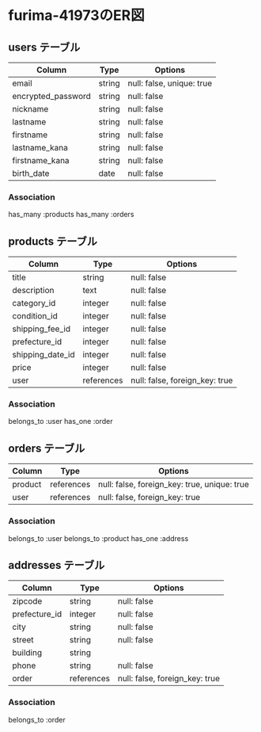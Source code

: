 # furima-41973のER図

## users テーブル

| Column             | Type   | Options                   |
| ------------------ | ------ | ------------------------- |
| email              | string | null: false, unique: true |
| encrypted_password | string | null: false               |
| nickname           | string | null: false               |
| lastname           | string | null: false               |
| firstname          | string | null: false               |
| lastname_kana      | string | null: false               |
| firstname_kana     | string | null: false               |
| birth_date         | date   | null: false               |

### Association
has_many :products
has_many :orders

## products テーブル

| Column           | Type       | Options                        |
| ---------------- | ---------- | ------------------------------ |
| title            | string     | null: false                    |
| description      | text       | null: false                    |
| category_id      | integer    | null: false                    |
| condition_id     | integer    | null: false                    |
| shipping_fee_id  | integer    | null: false                    |
| prefecture_id    | integer    | null: false                    |
| shipping_date_id | integer    | null: false                    |
| price            | integer    | null: false                    |
| user             | references | null: false, foreign_key: true |

### Association
belongs_to :user
has_one    :order


## orders テーブル

| Column     | Type       | Options                                      |
| ---------- | ---------- | -------------------------------------------- |
| product    | references | null: false, foreign_key: true, unique: true |
| user       | references | null: false, foreign_key: true               |


### Association
belongs_to :user
belongs_to :product
has_one    :address


## addresses テーブル

| Column        | Type       | Options                        |
| ------------- | ---------- | ------------------------------ |
| zipcode       | string     | null: false                    |
| prefecture_id | integer    | null: false                    |
| city          | string     | null: false                    |
| street        | string     | null: false                    |
| building      | string     |                                |
| phone         | string     | null: false                    |
| order         | references | null: false, foreign_key: true |

### Association
belongs_to :order